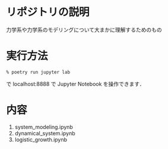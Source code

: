 # リポジトリの説明

力学系や力学系のモデリングについて大まかに理解するためのもの


# 実行方法

```shell
% poetry run jupyter lab
```

で localhost:8888 で Jupyter Notebook を操作できます．

# 内容
1. system_modeling.ipynb
2. dynamical_system.ipynb
3. logistic_growth.ipynb